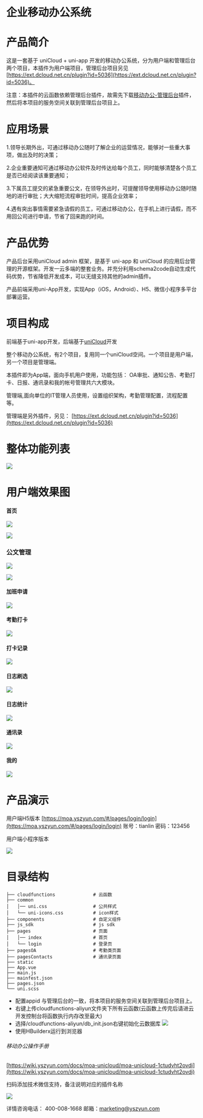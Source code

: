 <h1> 企业移动办公系统 </h1>

# 产品简介
这是一套基于 uniCloud + uni-app 开发的移动办公系统，分为用户端和管理后台两个项目，本插件为用户端项目，管理后台项目另见[https://ext.dcloud.net.cn/plugin?id=5036](https://ext.dcloud.net.cn/plugin?id=5036)。

注意：本插件的云函数依赖管理后台插件，故需先下载[移动办公-管理后台](https://ext.dcloud.net.cn/plugin?id=5036)插件，然后将本项目的服务空间关联到管理后台项目上。


# 应用场景
1.领导长期外出，可通过移动办公随时了解企业的运营情况，能够对一些重大事项，做出及时的决策；

2.企业重要通知可通过移动办公软件及时传达给每个员工，同时能够清楚各个员工是否已经阅读该重要通知；

3.下属员工提交的紧急重要公文，在领导外出时，可提醒领导使用移动办公随时随地的进行审批；大大缩短流程审批时间，提高企业效率；

4.遇有突出事情需要紧急请假的员工，可通过移动办公，在手机上进行请假，而不用回公司进行申请，节省了回来跑的时间。

# 产品优势
产品后台采用uniCloud admin 框架，是基于 uni-app 和 uniCloud 的应用后台管理的开源框架。开发一云多端的整套业务。并充分利用schema2code自动生成代码优势，节省降低开发成本，可以无缝支持其他的admin插件。

产品前端采用uni-App开发，实现App（iOS，Android）、H5、微信小程序多平台部署运营。

# 项目构成
前端基于uni-app开发，后端基于[uniCloud](https://uniapp.dcloud.net.cn/uniCloud/README)开发

整个移动办公系统，有2个项目，复用同一个uniCloud空间。一个项目是用户端，另一个项目是管理端。

本插件即为App端，面向手机用户使用，功能包括：
OA审批、通知公告、考勤打卡、日报、通讯录和我的帐号管理共六大模块。

管理端,面向单位的IT管理人员使用，设置组织架构，考勤管理配置，流程配置等。

管理端是另外插件，另见： [https://ext.dcloud.net.cn/plugin?id=5036](https://ext.dcloud.net.cn/plugin?id=5036)



# 整体功能列表
![](https://wiki.yszyun.com/uploads/moa-admin/images/m_898f6c720d8a5cd6ea357f8a6453f3ab_r.jpg)

# 用户端效果图
#### 首页
![](https://wiki.yszyun.com/uploads/moa-admin/images/m_f09fc2d26d4bdfcb79ea5e27f8fd56d3_r.jpg)

![](https://wiki.yszyun.com/uploads/moa-admin/images/m_679421fe5989711ecf16f5ac3ed205a0_r.jpg)

### 公文管理
![](https://wiki.yszyun.com/uploads/moa-admin/images/m_30e2b6c4412d0aff122fa092f22ba539_r.jpg)

![](https://wiki.yszyun.com/uploads/moa-admin/images/m_bf1f6fff6355002970221d4873101cb4_r.jpg)

#### 加班申请
![](https://wiki.yszyun.com/uploads/moa-admin/images/m_778770ebb5a6e06973b4b12bb9775bc9_r.jpg)

#### 考勤打卡
![](https://wiki.yszyun.com/uploads/moa-admin/images/m_25398624af26d648f3a97ff82303b63b_r.jpg)

#### 打卡记录
![](https://wiki.yszyun.com/uploads/moa-admin/images/m_9c268a5d28edf12ddd3283ddd215e709_r.jpg)

#### 日志刷选
![](https://wiki.yszyun.com/uploads/moa-admin/images/m_48d008e4b031187bc54ff6489fccb449_r.jpg)

#### 日志统计
![](https://wiki.yszyun.com/uploads/moa-admin/images/m_8ac46525f8adddbace3a1a94c6048416_r.jpg)


#### 通讯录
![](https://wiki.yszyun.com/uploads/moa-admin/images/m_e7d206fe67cc7a26b54ce5bd98e218ee_r.jpg)

#### 我的
![](https://wiki.yszyun.com/uploads/moa-admin/images/m_e1d6b94bdce262c179f67f75b7a22a3d_r.jpg)


# 产品演示

用户端H5版本 [https://moa.yszyun.com/#/pages/login/login](https://moa.yszyun.com/#/pages/login/login)
账号：tianlin
密码：123456

用户端小程序版本

![](https://wiki.yszyun.com/uploads/moa-admin/images/m_36bd7bf15092660dc61413ae5052b432_r.jpg)


# 目录结构
```
├── cloudfunctions              # 云函数
├── common
│   │── uni.css                 # 公共样式
│   └── uni-icons.css           # icon样式
├── components                  # 自定义组件
├── js_sdk                      # js sdk
├── pages                       # 页面
│   │── index                   # 首页
│   └── login                   # 登录页
├── pagesOA                     # 考勤类页面
├── pagesContacts               # 通讯录页面
├── static
├── App.vue
├── main.js
├── mainfest.json
├── pages.json
└── uni.scss
```


* 配置appid 与管理后台的一致，将本项目的服务空间关联到管理后台项目上。
* 右键上传cloudfunctions-aliyun文件夹下所有云函数(云函数上传完后请进云开发控制台将函数执行内存改至最大)
* 选择/cloudfunctions-aliyun/db_init.json右键初始化云数据库
![](https://wiki.yszyun.com/uploads/moa-admin/images/m_895636936e563a949911d1e2d2121531_r.jpg)
* 使用HBuilderx运行到浏览器

###### 移动办公操作手册
[https://wiki.yszyun.com/docs/moa-unicloud/moa-unicloud-1ctudvht2ovdi](https://wiki.yszyun.com/docs/moa-unicloud/moa-unicloud-1ctudvht2ovdi)


扫码添加技术微信支持，备注说明对应的插件名称

![](https://wiki.yszyun.com/uploads/moa-admin/images/m_a3639d790e5a0b1f9d1a1dd5e695894c_r.png)

详情咨询电话： 400-008-1668
邮箱：marketing@yszyun.com
